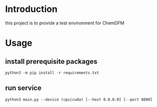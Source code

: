 # Introduction

this project is to provide a test environment for ChemDFM

# Usage

## install prerequisite packages

```shell
python3 -m pip install -r requirements.txt
```

## run service

```shell
python3 main.py --device (cpu|cuda) [--host 0.0.0.0] [--port 8880]
```
